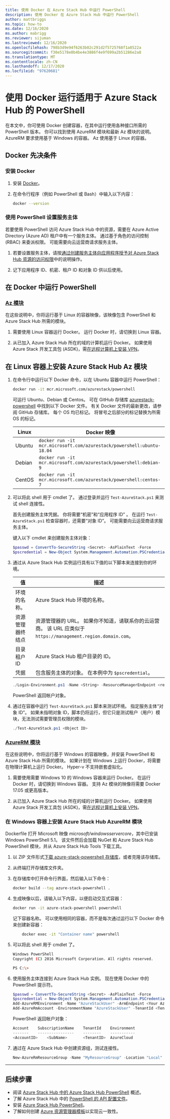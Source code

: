 ```yaml
---
title: 使用 Docker 在 Azure Stack Hub 中运行 PowerShell
description: 使用 Docker 在 Azure Stack Hub 中运行 PowerShell
author: mattbriggs
ms.topic: how-to
ms.date: 12/16/2020
ms.author: mabrigg
ms.reviewer: sijuman
ms.lastreviewed: 12/16/2020
ms.openlocfilehash: 798b3d9e94f6263b02c291d2f5725768f1a8522a
ms.sourcegitcommit: f30e5178e0b4be4e3886f4e9f699a2b51286e2a8
ms.translationtype: MT
ms.contentlocale: zh-CN
ms.lasthandoff: 12/17/2020
ms.locfileid: "97620681"
---
```

# <a name="use-docker-to-run-powershell-for-azure-stack-hub"></a>使用 Docker 运行适用于 Azure Stack Hub 的 PowerShell

在本文中，你可使用 Docker 创建容器，在其中运行使用各种接口所需的 PowerShell 版本。 你可以找到使用 AzureRM 模块和最新 Az 模块的说明。 AzureRM 要求使用基于 Windows 的容器。 Az 使用基于 Linux 的容器。

## <a name="docker-prerequisites"></a>Docker 先决条件

### <a name="install-docker"></a>安装 Docker

1. 安装 [Docker](https://docs.docker.com/install/)。

1. 在命令行程序（例如 PowerShell 或 Bash）中输入以下内容：

    ```bash
    docker --version
    ```

### <a name="set-up-a-service-principal-for-using-powershell"></a>使用 PowerShell 设置服务主体

若要使用 PowerShell 访问 Azure Stack Hub 中的资源，需要在 Azure Active Directory (Azure AD) 租户中有一个服务主体。 通过基于角色的访问控制 (RBAC) 来委派权限。 可能需要向云运营商请求服务主体。

1. 若要设置服务主体，请按[通过创建服务主体向应用程序授予对 Azure Stack Hub 资源的访问权限](../operator/azure-stack-create-service-principals.md?view=azs-2002)中的说明操作。

2. 记下应用程序 ID、机密、租户 ID 和对象 ID 供以后使用。

## <a name="run-powershell-in-docker"></a>在 Docker 中运行 PowerShell

### <a name="az-modules"></a>[Az 模块](#tab/az)

在这些说明中，你将运行基于 Linux 的容器映像，该映像包含 PowerShell 和 Azure Stack Hub 所需的模块。

1. 需要使用 Linux 容器运行 Docker。 运行 Docker 时，请切换到 Linux 容器。

1. 从已加入 Azure Stack Hub 所在的域的计算机运行 Docker。 如果使用 Azure Stack 开发工具包 (ASDK)，需[在远程计算机上安装 VPN](azure-stack-connect-azure-stack.md#connect-to-azure-stack-hub-with-vpn)。


## <a name="install-azure-stack-hub-az-module-on-a-linux-container"></a>在 Linux 容器上安装 Azure Stack Hub Az 模块

1. 在命令行中运行以下 Docker 命令，以在 Ubuntu 容器中运行 PowerShell：

    ```bash
    docker run -it mcr.microsoft.com/azurestack/powershell
    ```

    可运行 Ubuntu、Debian 或 Centos。 可在 GitHub 存储库 [azurestack-powershell](https://github.com/Azure/azurestack-powershell) 中找到以下 Docker 文件。 有关 Docker 文件的最新更改，请参阅 GitHub 存储库。 每个 OS 均已标记。 将冒号之后部分的标记替换为所需 OS 的标记。

    | Linux | Docker 映像 |
    | --- | --- |
    | Ubuntu | `docker run -it mcr.microsoft.com/azurestack/powershell:ubuntu-18.04` |
    | Debian | `docker run -it mcr.microsoft.com/azurestack/powershell:debian-9` |
    | CentOS | `docker run -it mcr.microsoft.com/azurestack/powershell:centos-7` |

2. 可以将此 shell 用于 cmdlet 了。 通过登录并运行 `Test-AzureStack.ps1` 来测试 shell 连接性。

    首先创建服务主体凭据。 你将需要“机密”和“应用程序 ID” 。 在运行 `Test-AzureStack.ps1` 检查容器时，还需要“对象 ID”。 可能需要向云运营商请求服务主体。

    键入以下 cmdlet 来创建服务主体对象：

    ```powershell  
    $passwd = ConvertTo-SecureString <Secret> -AsPlainText -Force
    $pscredential = New-Object System.Management.Automation.PSCredential('<ApplicationID>', $passwd)
    ```

5. 通过从 Azure Stack Hub 实例运行具有以下值的以下脚本来连接到你的环境。

    | 值 | 描述 |
    | --- | --- |
    | 环境的名称。 | Azure Stack Hub 环境的名称。 |
    | 资源管理器终结点 | 资源管理器的 URL。 如果你不知道，请联系你的云运营商。 该 URL 应类似于 `https://management.region.domain.com`。 | 
    | 目录租户 ID | Azure Stack Hub 租户目录的 ID。 | 
    | 凭据 | 包含服务主体的对象。 在本例中为 `$pscredential`。  |

    ```powershell
    ./Login-Environment.ps1 -Name <String> -ResourceManagerEndpoint <resource manager endpoint> -DirectoryTenantId <String> -Credential $pscredential
    ```

   PowerShell 返回帐户对象。

7. 通过在容器中运行 `Test-AzureStack.ps1` 脚本来测试环境。 指定服务主体“对象 ID”。 如果未指明对象 ID，脚本仍将运行，但它只是测试租户（用户）模块，无法测试需要管理员权限的模块。

    ```powershell  
    ./Test-AzureStack.ps1 <Object ID>
    ```

### <a name="azurerm-modules"></a>[AzureRM 模块](#tab/rm)

在这些说明中，你将运行基于 Windows 的容器映像，并安装 PowerShell 和 Azure Stack Hub 所需的模块。 如果计划在 Windows 上运行 Docker，将需要在物理计算机上运行 Docker。 Hyper-v 不支持嵌套虚拟化。

1. 需要使用需要 Windows 10 的 Windows 容器来运行 Docker。 在运行 Docker 时，请切换到 Windows 容器。 支持 Az 模块的映像将需要 Docker 17.05 或更高版本。

1. 从已加入 Azure Stack Hub 所在的域的计算机运行 Docker。 如果使用 Azure Stack 开发工具包 (ASDK)，需[在远程计算机上安装 VPN](azure-stack-connect-azure-stack.md#connect-to-azure-stack-hub-with-vpn)。

### <a name="install-azure-stack-hub-azurerm-module-on-a-windows-container"></a>在 Windows 容器上安装 Azure Stack Hub AzureRM 模块

Dockerfile 打开 Microsoft 映像 *microsoft/windowsservercore*，其中已安装 Windows PowerShell 5.1。 该文件然后会加载 NuGet 和 Azure Stack Hub PowerShell 模块，并从 Azure Stack Hub Tools 下载工具。

1. 以 ZIP 文件形式[下载 azure-stack-powershell 存储库](https://github.com/Azure-Samples/azure-stack-hub-powershell-in-docker.git)，或者克隆该存储库。

2. 从终端打开存储库文件夹。

3. 在存储库中打开命令行界面，然后输入以下命令：

    ```bash  
    docker build --tag azure-stack-powershell .
    ```

4. 生成映像以后，请输入以下内容，以便启动交互式容器：

    ```bash  
    docker run -it azure-stack-powershell powershell
    ```

    记下容器名称。 可以使用相同的容器，而不是每次通过运行以下 Docker 命令来创建新容器：

    ```bash  
        docker exec -it "Container name" powershell
    ```

5. 可以将此 shell 用于 cmdlet 了。

    ```bash
    Windows PowerShell
    Copyright (C) 2016 Microsoft Corporation. All rights reserved.

    PS C:\>
    ```

6. 使用服务主体连接到 Azure Stack Hub 实例。 现在使用 Docker 中的 PowerShell 提示符。 

    ```powershell
    $passwd = ConvertTo-SecureString <Secret> -AsPlainText -Force
    $pscredential = New-Object System.Management.Automation.PSCredential('<ApplicationID>', $passwd)
    Add-AzureRMEnvironment -Name "AzureStackUser" -ArmEndpoint <Your Azure Resource Manager endoint>
    Add-AzureRmAccount -EnvironmentName "AzureStackUser" -TenantId <TenantID> -ServicePrincipal -Credential $pscredential
    ```

   PowerShell 返回帐户对象：

    ```powershell  
    Account    SubscriptionName    TenantId    Environment
    -------    ----------------    --------    -----------
    <AccountID>    <SubName>       <TenantID>  AzureCloud
    ```

7. 通过在 Azure Stack Hub 中创建资源组，测试连接性。

    ```powershell  
    New-AzureRmResourceGroup -Name "MyResourceGroup" -Location "Local"
    ```

---

## <a name="next-steps"></a>后续步骤

- 阅读 [Azure Stack Hub 中的 Azure Stack Hub PowerShell](azure-stack-powershell-overview.md) 概述。
- 了解 Azure Stack Hub 中的 [PowerShell 的 API 配置文件](azure-stack-version-profiles.md)。
- 安装 [Azure Stack Hub PowerShell](../operator/azure-stack-powershell-install.md)。
- 了解如何创建 [Azure 资源管理器模板](azure-stack-develop-templates.md)以实现云一致性。
